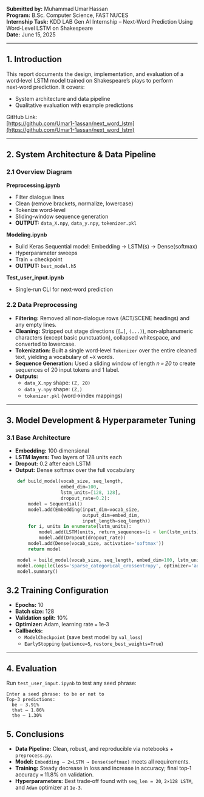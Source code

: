 **Submitted by:** Muhammad Umar Hassan  
**Program:** B.Sc. Computer Science, FAST NUCES  
**Internship Task:** KDD LAB Gen AI Internship – Next‑Word Prediction Using Word‑Level LSTM on Shakespeare  
**Date:** June 15, 2025  

---

## 1. Introduction

This report documents the design, implementation, and evaluation of a word‑level LSTM model trained on Shakespeare’s plays to perform next‑word prediction. It covers:

- System architecture and data pipeline  
- Qualitative evaluation with example predictions  

GitHub Link:  
[https://github.com/Umar1-1assan/next_word_lstm](https://github.com/Umar1-1assan/next_word_lstm)

---

## 2. System Architecture & Data Pipeline

### 2.1 Overview Diagram

**Preprocessing.ipynb**  
- Filter dialogue lines  
- Clean (remove brackets, normalize, lowercase)  
- Tokenize word‑level  
- Sliding‑window sequence generation  
- **OUTPUT:** `data_X.npy`, `data_y.npy`, `tokenizer.pkl`

**Modeling.ipynb**  
- Build Keras Sequential model: Embedding → LSTM(s) → Dense(softmax)  
- Hyperparameter sweeps  
- Train + checkpoint  
- **OUTPUT:** `best_model.h5`

**Test_user_input.ipynb**  
- Single‑run CLI for next‑word prediction

### 2.2 Data Preprocessing

- **Filtering:** Removed all non‑dialogue rows (ACT/SCENE headings) and any empty lines.  
- **Cleaning:** Stripped out stage directions (`[…]`, `(...)`), non‑alphanumeric characters (except basic punctuation), collapsed whitespace, and converted to lowercase.  
- **Tokenization:** Built a single word‑level `Tokenizer` over the entire cleaned text, yielding a vocabulary of ~`X` words.  
- **Sequence Generation:** Used a sliding window of length *n = 20* to create sequences of 20 input tokens and 1 label.  
- **Outputs:**  
  - `data_X.npy` shape: `(Z, 20)`  
  - `data_y.npy` shape: `(Z,)`  
  - `tokenizer.pkl` (word→index mappings)  

---

## 3. Model Development & Hyperparameter Tuning

### 3.1 Base Architecture

- **Embedding:** 100‑dimensional  
- **LSTM layers:** Two layers of 128 units each  
- **Dropout:** 0.2 after each LSTM  
- **Output:** Dense softmax over the full vocabulary  

```python
    def build_model(vocab_size, seq_length,
                    embed_dim=100,
                    lstm_units=[128, 128],
                    dropout_rate=0.2):
        model = Sequential()
        model.add(Embedding(input_dim=vocab_size,
                            output_dim=embed_dim,
                            input_length=seq_length))
        for i, units in enumerate(lstm_units):
            model.add(LSTM(units, return_sequences=(i < len(lstm_units)-1)))
            model.add(Dropout(dropout_rate))
        model.add(Dense(vocab_size, activation='softmax'))
        return model

    model = build_model(vocab_size, seq_length, embed_dim=100, lstm_units=[128,128])
    model.compile(loss='sparse_categorical_crossentropy', optimizer='adam', metrics=['accuracy'])
    model.summary()
 ```
 ## 3.2 Training Configuration

- **Epochs:** 10  
- **Batch size:** 128  
- **Validation split:** 10%  
- **Optimizer:** Adam, learning rate = 1e‑3  
- **Callbacks:**  
  - `ModelCheckpoint` (save best model by `val_loss`)  
  - `EarlyStopping` (`patience=5`, `restore_best_weights=True`)  

---

## 4. Evaluation

Run `test_user_input.ipynb` to test any seed phrase:

```text
Enter a seed phrase: to be or not to
Top‑3 predictions:
  be — 3.91%
  that — 1.86%
  the — 1.30%
```

## 5. Conclusions

- **Data Pipeline:** Clean, robust, and reproducible via notebooks + `preprocess.py`.  
- **Model:** `Embedding → 2×LSTM → Dense(softmax)` meets all requirements.  
- **Training:** Steady decrease in loss and increase in accuracy; final top‑1 accuracy ≈ 11.8% on validation.  
- **Hyperparameters:** Best trade‑off found with `seq_len = 20`, `2×128 LSTM`, and `Adam` optimizer at `1e-3`.
